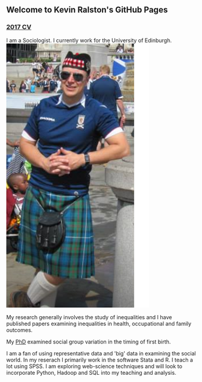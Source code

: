 ## Welcome to Kevin Ralston's GitHub Pages

### [2017 CV](https://github.com/kevralston/kevralston.github.io/blob/master/C.V.2017.v2.docx) 

I am a Sociologist. I currently work for the University of Edinburgh.   ![Me](https://github.com/kevralston/kevralston.github.io/blob/master/Me.png)

My research generally involves the study of inequalities and I have published papers examining inequalities in health, occupational and family outcomes. 

My [PhD](https://dspace.stir.ac.uk/bitstream/1893/9815/1/Childbearing_and_First_Birth_in_Scotland_16may12_v.1.4.pdf) examined social group variation in the timing of first birth. 

I am a fan of using representative data and 'big' data in examining the social world. In my reserach I primarily work in the software Stata and R. I teach a lot using SPSS. I am exploring web-science techniques and will look to incorporate Python, Hadoop and SQL into my teaching and analysis.
